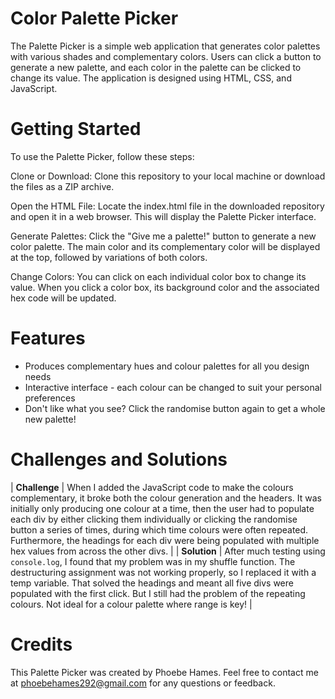 # Color Palette Picker

The Palette Picker is a simple web application that generates color palettes with various shades and complementary colors. Users can click a button to generate a new palette, and each color in the palette can be clicked to change its value. The application is designed using HTML, CSS, and JavaScript.

# Getting Started
To use the Palette Picker, follow these steps:

Clone or Download: Clone this repository to your local machine or download the files as a ZIP archive.

Open the HTML File: Locate the index.html file in the downloaded repository and open it in a web browser. This will display the Palette Picker interface.

Generate Palettes: Click the "Give me a palette!" button to generate a new color palette. The main color and its complementary color will be displayed at the top, followed by variations of both colors.

Change Colors: You can click on each individual color box to change its value. When you click a color box, its background color and the associated hex code will be updated.

# Features

- Produces complementary hues and colour palettes for all you design needs
- Interactive interface - each colour can be changed to suit your personal preferences
- Don't like what you see? Click the randomise button again to get a whole new palette!

# Challenges and Solutions 

| **Challenge**  | When I added the JavaScript code to make the colours complementary, it broke both the colour generation and the headers. It was initially only producing one colour at a time, then the user had to populate each div by either clicking them individually or clicking the randomise button a series of times, during which time colours were often repeated. Furthermore, the headings for each div were being populated with multiple hex values from across the other divs. |
| **Solution** | After much testing using `console.log`, I found that my problem was in my shuffle function. The destructuring assignment was not working properly, so I replaced it with a temp variable. That solved the headings and meant all five divs were populated with the first click. But I still had the problem of the repeating colours. Not ideal for a colour palette where range is key! |

# Credits
This Palette Picker was created by Phoebe Hames. Feel free to contact me at phoebehames292@gmail.com for any questions or feedback.


